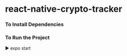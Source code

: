# react-native-crypto-tracker

<h3>To Install Dependencies</h3> 

<h3>To Run the Project</h3> 
▶️ expo start
